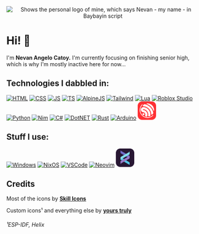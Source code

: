 <p align="center">
  <picture>
    <source media="(prefers-color-scheme: dark)" srcset="logo/logo-dark.svg">
    <source media="(prefers-color-scheme: light)" srcset="logo/logo-light.svg">
    <img width="200" alt="Shows the personal logo of mine, which says Nevan - my name - in Baybayin script">
  </picture>
</p>

# Hi! 👋
I'm **Nevan Angelo Catoy.** I'm currently focusing on finishing senior high, which is why I'm mostly inactive here for now...

## Technologies I dabbled in:

[![HTML](https://skillicons.dev/icons?i=html)](https://web.dev/html)
[![CSS](https://skillicons.dev/icons?i=css)](https://web.dev/css)
[![JS](https://skillicons.dev/icons?i=js)](https://web.dev/javascript)
[![TS](https://skillicons.dev/icons?i=ts)](https://www.typescriptlang.org)
[![AlpineJS](https://skillicons.dev/icons?i=alpinejs)](https://alpinejs.dev)
[![Tailwind](https://skillicons.dev/icons?i=tailwind)](https://tailwindcss.com)
[![Lua](https://skillicons.dev/icons?i=lua)](https://www.lua.org)
[![Roblox Studio](https://skillicons.dev/icons?i=robloxstudio)](https://create.roblox.com)
[![Python](https://skillicons.dev/icons?i=python)](https://www.python.org)
[![Nim](https://skillicons.dev/icons?i=nim)](https://nim-lang.org)
[![C#](https://skillicons.dev/icons?i=cs)](https://learn.microsoft.com/en-us/dotnet/csharp)
[![DotNET](https://skillicons.dev/icons?i=dotnet)](https://dotnet.microsoft.com/en-us)
[![Rust](https://skillicons.dev/icons?i=rust)](https://www.rust-lang.org)
[![Arduino](https://skillicons.dev/icons?i=arduino)](https://www.arduino.cc)
<a href="https://idf.espressif.com">
  <img alt="ESP-IDF" src="custom-icons/ESP-IDF.svg" width="48">
</a>

## Stuff I use:

[![Windows](https://skillicons.dev/icons?i=windows)](https://www.microsoft.com/en-us/windows)
[![NixOS](https://skillicons.dev/icons?i=nix)](https://nixos.org)
[![VSCode](https://skillicons.dev/icons?i=vscode)](https://code.visualstudio.com)
[![Neovim](https://skillicons.dev/icons?i=neovim)](https://neovim.io)
<a href="https://helix-editor.com">
  <img alt="Helix" src="custom-icons/Helix.svg" width="48">
</a>

## Credits

Most of the icons by [**Skill Icons**](https://skillicons.dev)

Custom icons¹ and everything else by [**yours truly**](https://github.com/ncvyn)

###### ¹ESP-IDF, Helix
